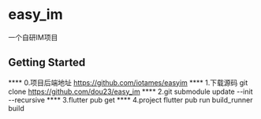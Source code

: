 # easy_im

一个自研IM项目

## Getting Started
****  0.项目后端地址 https://github.com/iotames/easyim
****  1.下载源码 git clone https://github.com/dou23/easy_im
****  2.git submodule update --init --recursive
****  3.flutter pub get
****  4.project flutter pub run build_runner build